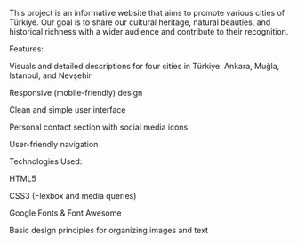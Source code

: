 This project is an informative website that aims to promote various cities of Türkiye. Our goal is to share our cultural heritage, natural beauties, and historical richness with a wider audience and contribute to their recognition.

Features:

Visuals and detailed descriptions for four cities in Türkiye: Ankara, Muğla, Istanbul, and Nevşehir

Responsive (mobile-friendly) design

Clean and simple user interface

Personal contact section with social media icons

User-friendly navigation

Technologies Used:

HTML5

CSS3 (Flexbox and media queries)

Google Fonts & Font Awesome

Basic design principles for organizing images and text
